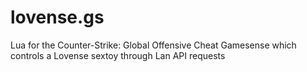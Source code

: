 # lovense.gs
Lua for the Counter-Strike: Global Offensive Cheat Gamesense which controls a Lovense sextoy through Lan API requests
